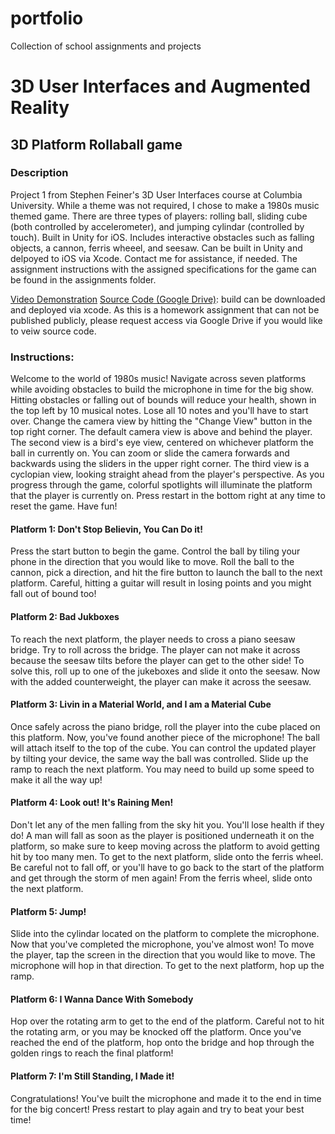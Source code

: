 # portfolio
Collection of school assignments and projects


# 3D User Interfaces and Augmented Reality
## 3D Platform Rollaball game
### Description 
Project 1 from Stephen Feiner's 3D User Interfaces course at Columbia University. While a theme was not required, I chose to make a 1980s music themed game. There are three types of players: rolling ball, sliding cube (both controlled by accelerometer), and jumping cylindar (controlled by touch). Built in Unity for iOS. Includes interactive obstacles such as falling objects, a cannon, ferris wheeel, and seesaw. Can be built in Unity and delpoyed to iOS via Xcode. Contact me for assistance, if needed. The assignment instructions with the assigned  specifications for the game can be found in the assignments folder.

[Video Demonstration](https://youtu.be/L8c-aUD7oHc)
[Source Code (Google Drive)](https://drive.google.com/drive/folders/1IvE-tDkSugWsQ7RZ7RiVzdoqA3cpwogH?usp=sharing): build can be downloaded and deployed via xcode. As this is a homework assignment that can not be published publicly, please request access via Google Drive if you would like to veiw source code.

### Instructions: 

Welcome to the world of 1980s music! Navigate across seven platforms while avoiding obstacles to build the microphone in time for the big show. Hitting obstacles or falling out of bounds will reduce your health, shown in the top left by 10 musical notes. Lose all 10 notes and you'll have to start over. Change the camera view by hitting the "Change View" button in the top right corner. The default camera view is above and behind the player. The second view is a bird's eye view, centered on whichever platform the ball in currently on. You can zoom or slide the camera forwards and backwards using the sliders in the upper right corner. The third view is a cyclopian view, looking straight ahead from the player's perspective. As you progress through the game, colorful spotlights will illuminate the platform that the player is currently on. Press restart in the bottom right at any time to reset the game. Have fun!

#### Platform 1: Don't Stop Believin, You Can Do it!
Press the start button to begin the game. Control the ball by tiling your phone in the direction that you would like to move. Roll the ball to the cannon, pick a direction, and hit the fire button to launch the ball to the next platform. Careful, hitting a guitar will result in losing points and you might fall out of bound too! 

#### Platform 2: Bad Jukboxes
To reach the next platform, the player needs to cross a piano seesaw bridge. Try to roll across the bridge. The player can not make it across because the seesaw tilts before the player can get to the other side! To solve this, roll up to one of the jukeboxes and slide it onto the seesaw. Now with the added counterweight, the player can make it across the seesaw. 

#### Platform 3: Livin in a Material World, and I am a Material Cube
Once safely across the piano bridge, roll the player into the cube placed on this platform. Now, you've found another piece of the microphone! The ball will attach itself to the top of the cube. You can control the updated player by tilting your device, the same way the ball was controlled. Slide up the ramp to reach the next platform. You may need to build up some speed to make it all the way up!

#### Platform 4: Look out! It's Raining Men!
Don't let any of the men falling from the sky hit you. You'll lose health if they do! A man will fall as soon as the player is positioned underneath it on the platform, so make sure to keep moving across the platform to avoid getting hit by too many men. To get to the next platform, slide onto the ferris wheel. Be careful not to fall off, or you'll have to go back to the start of the platform and get through the storm of men again! From the ferris wheel, slide onto the next platform.

#### Platform 5: Jump! 
Slide into the cylindar located on the platform to complete the microphone. Now that you've completed the microphone, you've almost won! To move the player, tap the screen in the direction that you would like to move. The microphone will hop in that direction. To get to the next platform, hop up the ramp. 

#### Platform 6: I Wanna Dance With Somebody 
Hop over the rotating arm to get to the end of the platform. Careful not to hit the rotating arm, or you may be knocked off the platform. Once you've reached the end of the platform, hop onto the bridge and hop through the golden rings to reach the final platform!

#### Platform 7: I'm Still Standing, I Made it! 
Congratulations! You've built the microphone and made it to the end in time for the big concert! Press restart to play again and try to beat your best time! 

